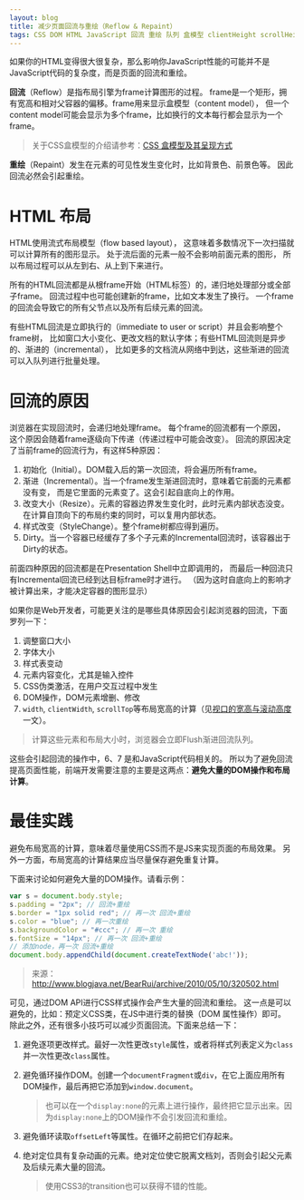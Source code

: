 ```yaml
---
layout: blog
title: 减少页面回流与重绘（Reflow & Repaint）
tags: CSS DOM HTML JavaScript 回流 重绘 队列 盒模型 clientHeight scrollHeight
---
```


如果你的HTML变得很大很复杂，那么影响你JavaScript性能的可能并不是JavaScript代码的复杂度，而是页面的回流和重绘。

**回流**（Reflow）是指布局引擎为frame计算图形的过程。
frame是一个矩形，拥有宽高和相对父容器的偏移。frame用来显示盒模型（content model），
但一个content model可能会显示为多个frame，比如换行的文本每行都会显示为一个frame。

> 关于CSS盒模型的介绍请参考：[CSS 盒模型及其呈现方式][css-display]

**重绘**（Repaint）发生在元素的可见性发生变化时，比如背景色、前景色等。
因此回流必然会引起重绘。

<!--more-->

# HTML 布局

HTML使用流式布局模型（flow based layout），
这意味着多数情况下一次扫描就可以计算所有的图形显示。
处于流后面的元素一般不会影响前面元素的图形，
所以布局过程可以从左到右、从上到下来进行。

所有的HTML回流都是从根frame开始（HTML标签）的，递归地处理部分或全部子frame。
回流过程中也可能创建新的frame，比如文本发生了换行。
一个frame的回流会导致它的所有父节点以及所有后续元素的回流。

有些HTML回流是立即执行的（immediate to user or script）并且会影响整个frame树，
比如窗口大小变化、更改文档的默认字体；有些HTML回流则是异步的、渐进的（incremental），
比如更多的文档流从网络中到达，这些渐进的回流可以入队列进行批量处理。

# 回流的原因

浏览器在实现回流时，会递归地处理frame。 每个frame的回流都有一个原因，
这个原因会随着frame逐级向下传递（传递过程中可能会改变）。
回流的原因决定了当前frame的回流行为，有这样5种原因：

1. 初始化（Initial）。DOM载入后的第一次回流，将会遍历所有frame。
2. 渐进（Incremental）。当一个frame发生渐进回流时，意味着它前面的元素都没有变，
    而是它里面的元素变了。这会引起自底向上的作用。
3. 改变大小（Resize）。元素的容器边界发生变化时，此时元素内部状态没变。
    在计算自顶向下的布局约束的同时，可以复用内部状态。
4. 样式改变（StyleChange）。整个frame树都应得到遍历。
5. Dirty。当一个容器已经缓存了多个子元素的Incremental回流时，该容器出于Dirty的状态。

前面四种原因的回流都是在Presentation Shell中立即调用的，
而最后一种回流只有Incremental回流已经到达目标frame时才进行。
（因为这时自底向上的影响才被计算出来，才能决定容器的图形显示）

如果你是Web开发者，可能更关注的是哪些具体原因会引起浏览器的回流，下面罗列一下：

1. 调整窗口大小
2. 字体大小
3. 样式表变动
4. 元素内容变化，尤其是输入控件
5. CSS伪类激活，在用户交互过程中发生
6. DOM操作，DOM元素增删、修改
7. `width`, `clientWidth`, `scrollTop`等布局宽高的计算（见[视口的宽高与滚动高度][wh]一文）。

  > 计算这些元素和布局大小时，浏览器会立即Flush渐进回流队列。

这些会引起回流的操作中，6、7 是和JavaScript代码相关的。
所以为了避免回流提高页面性能，前端开发需要注意的主要是这两点：**避免大量的DOM操作和布局计算**。

# 最佳实践

避免布局宽高的计算，意味着尽量使用CSS而不是JS来实现页面的布局效果。
另外一方面，布局宽高的计算结果应当尽量保存避免重复计算。

下面来讨论如何避免大量的DOM操作。请看示例：

```javascript
var s = document.body.style; 
s.padding = "2px"; // 回流+重绘
s.border = "1px solid red"; // 再一次 回流+重绘
s.color = "blue"; // 再一次重绘
s.backgroundColor = "#ccc"; // 再一次 重绘
s.fontSize = "14px"; // 再一次 回流+重绘
// 添加node，再一次 回流+重绘
document.body.appendChild(document.createTextNode('abc!'));
```

> 来源：<http://www.blogjava.net/BearRui/archive/2010/05/10/320502.html>

可见，通过DOM API进行CSS样式操作会产生大量的回流和重绘。
这一点是可以避免的，比如：预定义CSS类，在JS中进行类的替换（DOM 属性操作）即可。
除此之外，还有很多小技巧可以减少页面回流。下面来总结一下：

1. 避免逐项更改样式。最好一次性更改`style`属性，或者将样式列表定义为`class`并一次性更改`class`属性。
2. 避免循环操作DOM。创建一个`documentFragment`或`div`，在它上面应用所有DOM操作，最后再把它添加到`window.document`。
    
    > 也可以在一个`display:none`的元素上进行操作，最终把它显示出来。因为`display:none`上的DOM操作不会引发回流和重绘。
3. 避免循环读取`offsetLeft`等属性。在循环之前把它们存起来。
4. 绝对定位具有复杂动画的元素。绝对定位使它脱离文档刘，否则会引起父元素及后续元素大量的回流。
    
    > 使用CSS3的transition也可以获得不错的性能。

[css-display]: /2015/05/28/css-display.html
[wh]: /2016/04/24/client-height-width.html
